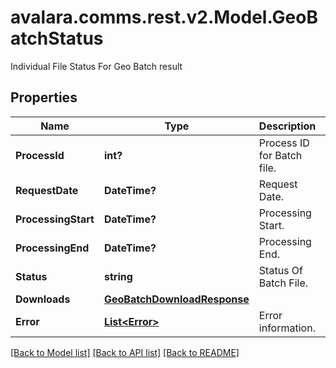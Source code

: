 # avalara.comms.rest.v2.Model.GeoBatchStatus
Individual File Status For Geo Batch result
## Properties

Name | Type | Description | Notes
------------ | ------------- | ------------- | -------------
**ProcessId** | **int?** | Process ID for Batch file. | [optional] 
**RequestDate** | **DateTime?** | Request Date. | [optional] 
**ProcessingStart** | **DateTime?** | Processing Start. | [optional] 
**ProcessingEnd** | **DateTime?** | Processing End. | [optional] 
**Status** | **string** | Status Of Batch File. | [optional] 
**Downloads** | [**GeoBatchDownloadResponse**](GeoBatchDownloadResponse.md) |  | [optional] 
**Error** | [**List&lt;Error&gt;**](Error.md) | Error information. | [optional] 

[[Back to Model list]](../README.md#documentation-for-models) [[Back to API list]](../README.md#documentation-for-api-endpoints) [[Back to README]](../README.md)

